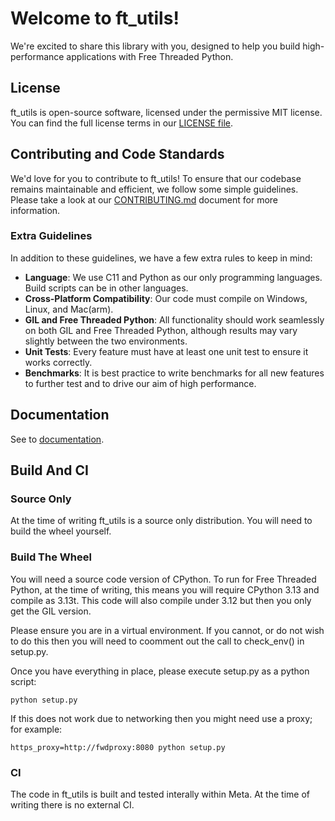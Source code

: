 # Welcome to ft_utils!

We're excited to share this library with you, designed to help you build high-performance applications with
Free Threaded Python.

## License

ft_utils is open-source software, licensed under the permissive MIT license. You can find the full license terms in our
[LICENSE file](LICENSE).

## Contributing and Code Standards

We'd love for you to contribute to ft_utils! To ensure that our codebase remains maintainable and efficient, we follow
some simple guidelines. Please take a look at our [CONTRIBUTING.md](CONTRIBUTING.md) document for more information.

### Extra Guidelines

In addition to these guidelines, we have a few extra rules to keep in mind:

* **Language**: We use C11 and Python as our only programming languages. Build scripts can be in other languages.
* **Cross-Platform Compatibility**: Our code must compile on Windows, Linux, and Mac(arm).
* **GIL and Free Threaded Python**: All functionality should work seamlessly on both GIL and Free Threaded Python, although results may vary slightly between the two environments.
* **Unit Tests**: Every feature must have at least one unit test to ensure it works correctly.
* **Benchmarks**: It is best practice to write benchmarks for all new features to further test and to drive our aim of high performance.

## Documentation

See to [documentation](docs/index.md).

## Build And CI

### Source Only

At the time of writing ft_utils is a source only distribution. You will need to build the wheel yourself.

### Build The Wheel

You will need a source code version of CPython. To run for Free Threaded Python, at the time of writing, this means
you will require CPython 3.13 and compile as 3.13t. This code will also compile under 3.12 but then you only get the
GIL version.

Please ensure you are in a virtual environment. If you cannot, or do not wish to do this then you will need to coomment
out the call to check_env() in setup.py.

Once you have everything in place, please execute setup.py as a python script:

```
python setup.py
```

If this does not work due to networking then you might need use a proxy; for example:

```
https_proxy=http://fwdproxy:8080 python setup.py
```

### CI

The code in ft_utils is built and tested interally within Meta. At the time of writing there is no external CI.
